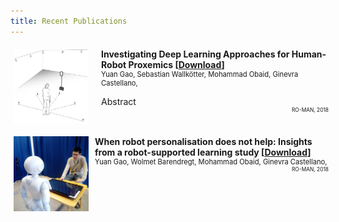 ```yaml
---
title: Recent Publications
---
```

<style>
.iconDetails {
	float:left; 
	height:120px;
	width:120px; 
} 

.container {
    width:100%;
    height:130px;
    padding:1%;
}
h4 {
    margin:0px;
}
</style>

<script>
function toggleAbstract() {
    var x = document.getElementById("abstract");
    if (x.innerHTML === "") {
        x.innerHTML = x.getAttribute("text");
    } else {
        x.innerHTML = "";
    }
}
</script>

<div class='container'>
    <div>
		<img src='papers/deep_proximics.jpg' class='iconDetails'>
    </div>  
    <div style='margin-left:140px;'>
    <h4>Investigating Deep Learning Approaches for Human-Robot Proxemics [<a href="papers/investigate-deep-learning-proximics.pdf">Download</a>]</h4>
    <div style="font-size:.8em"> Yuan Gao, Sebastian Wallkötter, Mohammad Obaid, Ginevra Castellano,</div>
	<p></p>
	<a markdown="0" id="quote_btn" onclick="toggleAbstract();"  class="btn--small">Abstract</a>
	<div id="abstract" text="In this paper, we investigate the applicability of deep learning methods to adapt and predict comfortable human-robot proxemics. Proposing a network architecture, we experiment with three different layer configurations, obtaining three different end-to-end trainable models. Using these, we compare their predictive performances on data obtained during a human-robot interaction study. We find that our long short-term memory based model outperforms a gated recurrent unit based model and a feed-forward model. Further, we demonstrate how the created model can be exploited to create customized comfort zones that can help create a personalized experience for individual users."></div>
    <div style="float:right;font-size:.6em">RO-MAN, 2018</div>
    </div>
</div>

<div class='container'>
    <div>
		<img src='papers/when_help.jpg' class='iconDetails'>
    </div>  
    <div style='margin-left:130px;'>
    <h4>When robot personalisation does not help: Insights from a robot-supported learning study [<a href="papers/when-robot-does-not-help.pdf">Download</a>]</h4>
    <div style="font-size:.8em"> Yuan Gao, Wolmet Barendregt, Mohammad Obaid, Ginevra Castellano,</div>
    <div style="float:right;font-size:.6em">RO-MAN, 2018</div>
    </div>
</div>